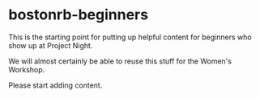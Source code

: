 # bostonrb-beginners

This is the starting point for putting up helpful content for beginners 
who show up at Project Night. 

We will almost certainly be able to reuse this stuff for the Women's Workshop.

Please start adding content. 
